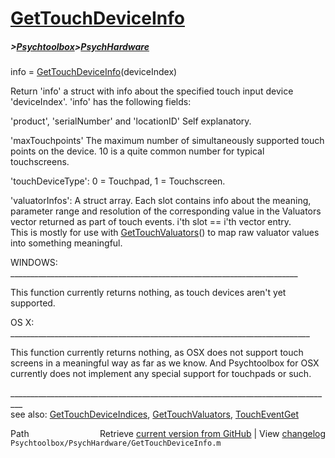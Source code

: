 # [GetTouchDeviceInfo](GetTouchDeviceInfo)
##### >[Psychtoolbox](Psychtoolbox)>[PsychHardware](PsychHardware)

info = [GetTouchDeviceInfo](GetTouchDeviceInfo)(deviceIndex)  
  
Return 'info' a struct with info about the specified touch input device  
'deviceIndex'. 'info' has the following fields:  
  
'product', 'serialNumber' and 'locationID' Self explanatory.  
  
'maxTouchpoints' The maximum number of simultaneously supported touch  
points on the device. 10 is a quite common number for typical touchscreens.  
  
'touchDeviceType': 0 = Touchpad, 1 = Touchscreen.  
  
'valuatorInfos': A struct array. Each slot contains info about the meaning,  
parameter range and resolution of the corresponding value in the Valuators  
vector returned as part of touch events. i'th slot == i'th vector entry.  
This is mostly for use with [GetTouchValuators](GetTouchValuators)() to map raw valuator values  
into something meaningful.  
  
WINDOWS: \_\_\_\_\_\_\_\_\_\_\_\_\_\_\_\_\_\_\_\_\_\_\_\_\_\_\_\_\_\_\_\_\_\_\_\_\_\_\_\_\_\_\_\_\_\_\_\_\_\_\_\_\_\_\_\_\_\_\_\_\_\_\_\_\_\_\_\_\_\_\_\_  
  
This function currently returns nothing, as touch devices aren't yet  
supported.  
  
OS X: \_\_\_\_\_\_\_\_\_\_\_\_\_\_\_\_\_\_\_\_\_\_\_\_\_\_\_\_\_\_\_\_\_\_\_\_\_\_\_\_\_\_\_\_\_\_\_\_\_\_\_\_\_\_\_\_\_\_\_\_\_\_\_\_\_\_\_\_\_\_\_\_\_\_\_  
  
This function currently returns nothing, as OSX does not support touch  
screens in a meaningful way as far as we know. And Psychtoolbox for OSX  
currently does not implement any special support for touchpads or such.  
  
\_\_\_\_\_\_\_\_\_\_\_\_\_\_\_\_\_\_\_\_\_\_\_\_\_\_\_\_\_\_\_\_\_\_\_\_\_\_\_\_\_\_\_\_\_\_\_\_\_\_\_\_\_\_\_\_\_\_\_\_\_\_\_\_\_\_\_\_\_\_\_\_\_\_\_\_\_\_\_\_\_  
see also: [GetTouchDeviceIndices](GetTouchDeviceIndices), [GetTouchValuators](GetTouchValuators), [TouchEventGet](TouchEventGet)  




<div class="code_header" style="text-align:right;">
  <span style="float:left;">Path&nbsp;&nbsp;</span> <span class="counter">Retrieve <a href=
  "https://raw.github.com/Psychtoolbox-3/Psychtoolbox-3/beta/Psychtoolbox/PsychHardware/GetTouchDeviceInfo.m">current version from GitHub</a> | View <a href=
  "https://github.com/Psychtoolbox-3/Psychtoolbox-3/commits/beta/Psychtoolbox/PsychHardware/GetTouchDeviceInfo.m">changelog</a></span>
</div>
<div class="code">
  <code>Psychtoolbox/PsychHardware/GetTouchDeviceInfo.m</code>
</div>

